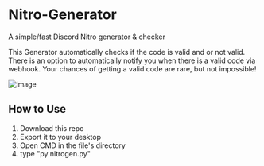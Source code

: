 # Nitro-Generator
A simple/fast Discord Nitro generator & checker

This Generator automatically checks if the code is valid and or not valid. There is an option to automatically notify you when there is a valid code via webhook. Your chances of getting a valid code are rare, but not impossible!

![image](https://user-images.githubusercontent.com/77751671/125934415-adcda7f4-c64f-4f25-8a6e-ae7ff74fff03.png)

## How to Use
1. Download this repo
2. Export it to your desktop
3. Open CMD in the file's directory
4. type "py nitrogen.py"
